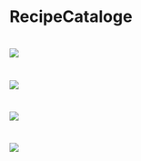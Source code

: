 # RecipeCataloge

# <image src="https://github.com/Satriauno/RecipeCataloge/blob/master/RecipeCatalogeImage/image1.png"></image>
# <image src="https://github.com/Satriauno/RecipeCataloge/blob/master/RecipeCatalogeImage/image2.png"></image>
# <image src="https://github.com/Satriauno/RecipeCataloge/blob/master/RecipeCatalogeImage/image3.png"></image>
# <image src="https://github.com/Satriauno/RecipeCataloge/blob/master/RecipeCatalogeImage/image4.png"></image>
